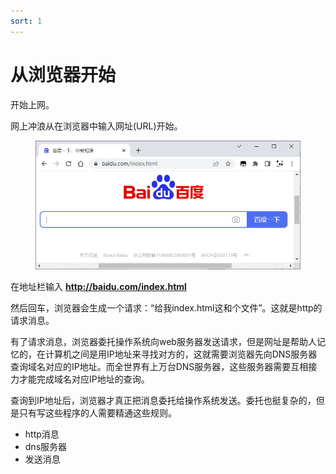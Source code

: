 ```yaml
---
sort: 1
---
```

# 从浏览器开始


开始上网。

网上冲浪从在浏览器中输入网址(URL)开始。

<figure>
    <img src = "./images/baidu.com.png" width=500>
</figure>

在地址栏输入 **http://baidu.com/index.html**

然后回车，浏览器会生成一个请求：“给我index.html这和个文件”。这就是http的请求消息。

有了请求消息，浏览器委托操作系统向web服务器发送请求，但是网址是帮助人记忆的，在计算机之间是用IP地址来寻找对方的，这就需要浏览器先向DNS服务器查询域名对应的IP地址。而全世界有上万台DNS服务器，这些服务器需要互相接力才能完成域名对应IP地址的查询。

查询到IP地址后，浏览器才真正把消息委托给操作系统发送。委托也挺复杂的，但是只有写这些程序的人需要精通这些规则。

- http消息
- dns服务器
- 发送消息


